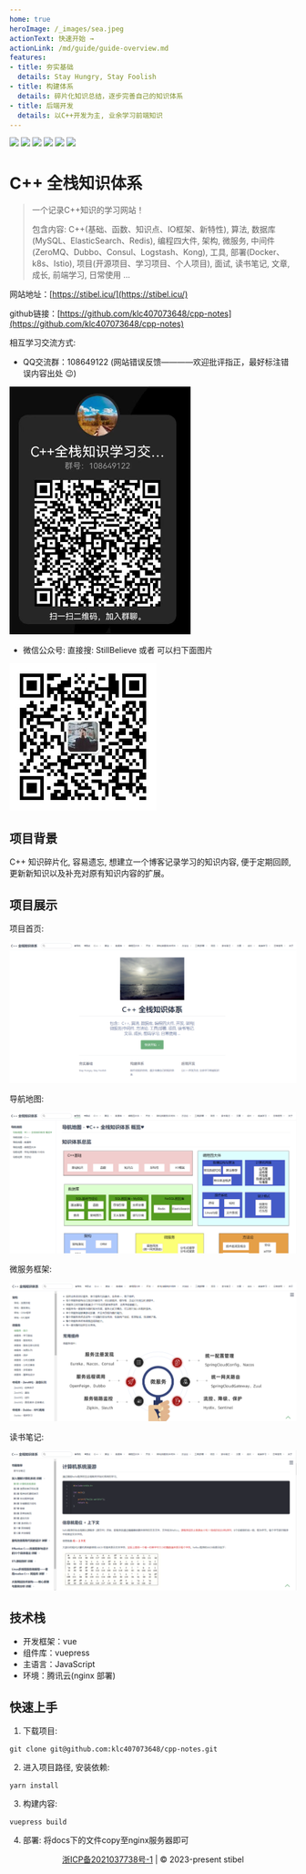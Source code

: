 ```yaml
---
home: true
heroImage: /_images/sea.jpeg
actionText: 快速开始 →
actionLink: /md/guide/guide-overview.md
features:
- title: 夯实基础
  details: Stay Hungry, Stay Foolish
- title: 构建体系
  details: 碎片化知识总结，逐步完善自己的知识体系
- title: 后端开发
  details: 以C++开发为主, 业余学习前端知识
---
```


![](https://img.shields.io/badge/c++-学习路线-brightgreen.svg)
![](https://img.shields.io/badge/数据库-MySQL,ElasticSearch,Redis-green.svg)
![](https://img.shields.io/badge/微服务-Docker,k8s,Istio-yellow.svg)
![](https://img.shields.io/badge/面试题-100+-orange.svg)
![](https://img.shields.io/badge/中间件-ZeroMQ-blue.svg)
![](https://img.shields.io/badge/读书笔记-muduo-red.svg)

# C++ 全栈知识体系

> 一个记录C++知识的学习网站！
>
> 包含内容: C++(基础、函数、知识点、IO框架、新特性), 算法, 数据库(MySQL、ElasticSearch、Redis), 编程四大件, 架构, 微服务, 中间件(ZeroMQ、Dubbo、Consul、Logstash、Kong), 工具, 部署(Docker、k8s、Istio), 项目(开源项目、学习项目、个人项目), 面试, 读书笔记, 文章, 成长, 前端学习, 日常使用 ...

网站地址：[https://stibel.icu/](https://stibel.icu/)

github链接：[https://github.com/klc407073648/cpp-notes](https://github.com/klc407073648/cpp-notes)

相互学习交流方式:

* QQ交流群：108649122 (网站错误反馈————欢迎批评指正，最好标注错误内容出处 :wink:)

![QQ交流群](/_images/QQ交流群.png) 

* 微信公众号: 直接搜: StillBelieve 或者 可以扫下面图片

![微信公众号](/_images/微信公众号.png)

## 项目背景

C++ 知识碎片化, 容易遗忘, 想建立一个博客记录学习的知识内容, 便于定期回顾, 更新新知识以及补充对原有知识内容的扩展。

## 项目展示

项目首页:

![网站首页](/_images/网站首页.png)

导航地图:

![导航地图](/_images/导航地图.png)

微服务框架:

![微服务框架](/_images/微服务框架.png)

读书笔记:

![读书笔记](/_images/读书笔记.png)

## 技术栈

- 开发框架：vue
- 组件库：vuepress
- 主语言：JavaScript
- 环境：腾讯云(nginx 部署)

## 快速上手

1. 下载项目:

```
git clone git@github.com:klc407073648/cpp-notes.git
```

2. 进入项目路径, 安装依赖: 

```
yarn install
```

3. 构建内容: 

```
vuepress build
```

4. 部署: 将docs下的文件copy至nginx服务器即可

<div style="text-align:center" >
  <a href="https://beian.miit.gov.cn/" target="_blank">浙ICP备2021037738号-1</a> | © 2023-present stibel
</div>